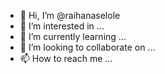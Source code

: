 - 👋 Hi, I’m @raihanaselole
- 👀 I’m interested in ...
- 🌱 I’m currently learning ...
- 💞️ I’m looking to collaborate on ...
- 📫 How to reach me ...

<!---
raihanaselole/raihanaselole is a ✨ special ✨ repository because its `README.md` (this file) appears on your GitHub profile.
You can click the Preview link to take a look at your changes.
--->
